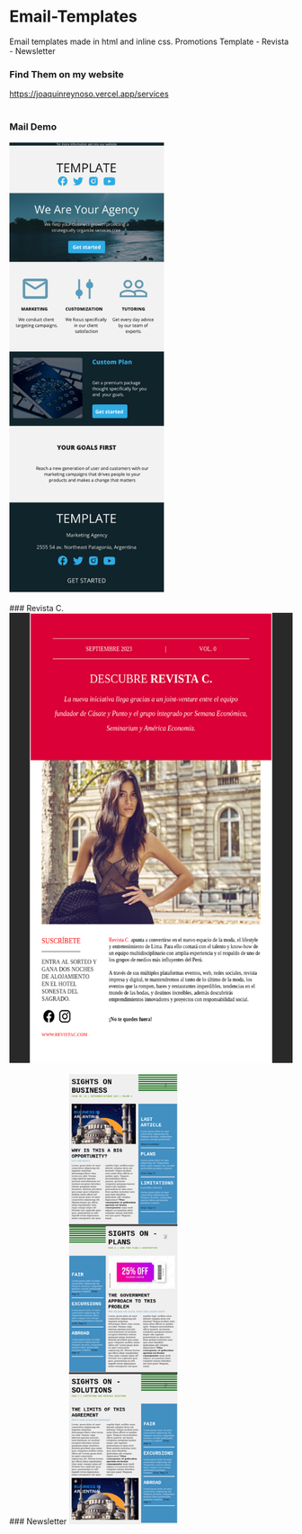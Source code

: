 # Email-Templates
Email templates made in html and inline css.
Promotions Template - Revista - Newsletter

### Find Them on my website
https://joaquinreynoso.vercel.app/services
<br>
<br>

### Mail Demo

<img src="https://github.com/orientalArg/Email-Template-/blob/main/MAIL.jpg?raw=true" alt="demo" height="800px" />
<br>
<br>
### Revista C.

<img src="https://github.com/orientalArg/Email-Template-/blob/main/revistac.png?raw=true" alt="demo" height="800px" />
<br>
<br>
### Newsletter

<img src="https://github.com/orientalArg/Email-Template-/blob/main/newsletter.png?raw=true" alt="newsletter" height="800px" />
